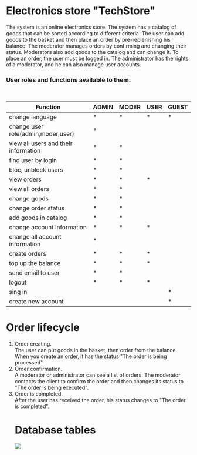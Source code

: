 # Electronics store "TechStore"
The system is an online electronics store. 
The system has a catalog of goods that can be sorted according to different criteria. 
The user can add goods to the basket and then place an order by pre-replenishing his balance. 
The moderator manages orders by confirming and changing their status. 
Moderators also add goods to the catalog and can change it.
To place an order, the user must be logged in. 
The administrator has the rights of a moderator, and he can also manage user accounts.
### User roles and functions available to them:
<br/>

|Function|	ADMIN| 	MODER| 	USER|  GUEST|
|---------|-------|-------|------|-----|
change language |*|*|*|*|
change user role(admin,moder,user) |*| | | |		
view all users and their information |*|*| | |
find user by login |*|*| | |
bloc, unblock users |*|*| | |			
view orders	|*|*|*| |
view all orders |*|*| | |		
change goods |*|*| | |		
change order status |*|*| | |		
add goods in catalog |*|*| | |	
change account information |*|*|*| |	
change all account information |*| | | |	
create orders |*|*|*| |
top up the balance |*|*|*| |
send email to user |*|*| | |
logout |*|*|*| |
sing in	| | | |*|
create new account | | | |*| <br/>	
# Order lifecycle
1. Order creating.<br/>
   The user can put goods in the basket, then order from the balance. When you create an order, it has the status "The order is being processed".
2. Order confirmation.<br/>
   A moderator or administrator can see a list of orders.
   The moderator contacts the client to confirm the order and then changes its status to "The order is being executed". 
3. Order is completed.<br/>
   After the user has received the order, his status changes to "The order is completed".
   # Database tables
   ![](https://sun9-82.userapi.com/impg/xGI5g2-3eL8Aykdg187j7f1YE_staAsoRcjQCw/7tUrtZUKvcE.jpg?size=638x684&quality=96&sign=7f1b41dd54f2cf24967b123922678840&type=album)
